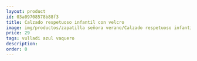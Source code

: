 ```yaml
---
layout: product
id: 03a09708578b88f3
title: Calzado respetuoso infantil con velcro
image: img/productos/zapatilla señora verano/Calzado respetuoso infantil con velcro=29=vulladi azul vaquero.webp
price: 29
tags: vulladi azul vaquero
description: 
order: 0
---
```

